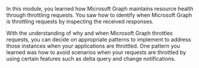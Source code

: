 In this module, you learned how Microsoft Graph maintains resource health through throttling requests. You saw how to identify when Microsoft Graph is throttling requests by inspecting the received responses.

With the understanding of why and when Microsoft Graph throttles requests, you can decide on appropriate patterns to implement to address those instances when your applications are throttled. One pattern you learned was how to avoid scenarios when your requests are throttled by using certain features such as delta query and change notifications.
